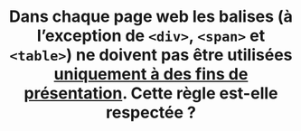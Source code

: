 ---
title:  Dans chaque page web les balises (à l’exception de `<div>`, `<span>` et `<table>`) ne doivent pas être utilisées [uniquement à des fins de présentation](#uniquement-a-des-fins-de-presentation). Cette règle est-elle respectée ?
---